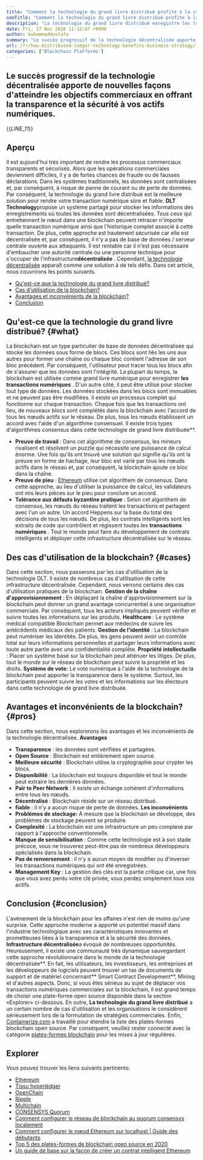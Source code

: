 ```yaml
---
title: "Comment la technologie du grand livre distribué profite à la stratégie commerciale" 
seoTitle: "Comment la technologie du grand livre distribué profite à la stratégie commerciale" 
description: "La technologie du grand livre distribué enregistre les transactions de manière traçable. Cet article parle de l'impact de la technologie décentralisée sur les affaires." 
date: Fri, 27 Nov 2020 11:12:07 +0000
author: muhammadmustafa
summary: "Le succès progressif de la technologie décentralisée apporte de nouvelles façons d'atteindre les objectifs commerciaux en offrant la transparence et l'ampli; Sécurité à vos actifs numériques." 
url: /fr/how-distributed-ledger-technology-benefits-business-strategy/
categories: ['Blockchain Platforms']
---
```


## Le succès progressif de la technologie décentralisée apporte de nouvelles façons d'atteindre les objectifs commerciaux en offrant la transparence et la sécurité à vos actifs numériques.
{{_LINE_11_}}

## Aperçu
Il est aujourd'hui très important de rendre les processus commerciaux transparents et sécurisés. Alors que les opérations commerciales deviennent difficiles, il y a de fortes chances de fraude ou de fausses déclarations. Dans les systèmes traditionnels, les données sont centralisées et, par conséquent, à risque de panne de courant ou de perte de données. Par conséquent, la technologie du grand livre distribué est la meilleure solution pour rendre votre transaction numérique sûre et fiable. **DLT Technology**propose un système partagé pour stocker les informations des enregistrements où toutes les données sont décentralisées. Tous ceux qui entretiennent le nœud dans une blockchain peuvent retracer n'importe quelle transaction numérique ainsi que l'historique complet associé à cette transaction. De plus, cette approche est hautement sécurisée car elle est décentralisée et, par conséquent, il n'y a pas de base de données / serveur centrale ouverte aux attaquants. Il est rentable car il n'est pas nécessaire d'embaucher une autorité centrale ou une personne technique pour s'occuper de l'infrastructure**décentralisée** . Cependant, [la technologie décentralisée][1] apparaît comme une solution à de tels défis.
Dans cet article, nous couvrirons les points suivants.
  * [Qu'est-ce que la technologie du grand livre distribué?][2]
  * [Cas d'utilisation de la blockchain?][3]
  * [Avantages et inconvénients de la blockchain?][4]
  * [Conclusion][5]

## Qu'est-ce que la technologie du grand livre distribué? {#what}

La blockchain est un type particulier de base de données décentralisée qui stocke les données sous forme de blocs. Ces blocs sont liés les uns aux autres pour former une chaîne où chaque bloc contient l'adresse de son bloc précédent. Par conséquent, l'utilisateur peut tracer tous les blocs afin de s'assurer que les données sont l'intégrité. La plupart du temps, la blockchain est utilisée comme grand livre numérique pour enregistrer **les transactions numériques** . D'un autre côté, il peut être utilisé pour stocker tout type de données. Les données stockées dans les blocs sont immuables et ne peuvent pas être modifiées.
Il existe un processus complet qui fonctionne sur chaque transaction. Chaque fois que les transactions ont lieu, de nouveaux blocs sont complétés dans la blockchain avec l'accord de tous les nœuds actifs sur le réseau. De plus, tous les nœuds établissent un accord avec l'aide d'un algorithme consensuel. Il existe trois types d'algorithmes consensus dans cette technologie de grand livre distribuée**.
  * **Preuve de travail** : Dans cet algorithme de consensus, les mineurs rivalisent et résolvent un puzzle qui nécessite une puissance de calcul énorme. Une fois qu'ils ont trouvé une solution qui signifie qu'ils ont la preuve en forme de hachage, leur bloc est varié par tous les nœuds actifs dans le réseau et, par conséquent, la blockchain ajoute ce bloc dans la chaîne.
  * **Preuve de pieu** : [Ethereum][6] utilise cet algorithem de consensus. Dans cette approche, au lieu d'utiliser la puissance de calcul, les validateurs ont mis leurs pièces sur le pieu pour conclure un accord.
  * **Tolérance aux défauts byzantine pratique** : Selon cet algorithem de consensus, les nœuds du réseau traitent les transactions et partagent avec l'un un autre. Un accord Heppens sur la base du total des décisions de tous les nœuds.
De plus, les contrats intelligents sont les extraits de code qui contrôlent et régissent toutes les **transactions numériques** . Tout le monde peut faire du développement de contrats intelligents et déployer cette infrastructure décentralisée sur le réseau.

## Des cas d'utilisation de la blockchain? {#cases}

Dans cette section, nous passerons par les cas d'utilisation de la technologie DLT. Il existe de nombreux cas d'utilisation de cette infrastructure décentralisée. Cependant, nous verrons certains des cas d'utilisation pratiques de la blockchain.
**Gestion de la chaîne d'approvisionnement** : En déplaçant la chaîne d'approvisionnement sur la blockchain peut donner un grand avantage concurrentiel à une organisation commerciale. Par conséquent, tous les acteurs impliqués peuvent vérifier et suivre toutes les informations sur les produits.
**Healthcare** : Le système médical compatible Blockchain permet aux médecins de suivre les antécédents médicaux des patients.
**Gestion de l'identité** : La blockchain peut numériser les identités. De plus, les gens peuvent avoir un contrôle total sur leurs informations personnelles et partager leurs informations avec toute autre partie avec une confidentialité complète.
**Propriété intellectuelle** : Placer un système basé sur la blockchain peut atténuer les litiges. De plus, tout le monde sur le réseau de blockchain peut suivre la propriété et les droits.
**Système de vote:**  Le vote numérique à l'aide de la technologie de la blockchain peut apporter la transparence dans le système. Surtout, les participants peuvent suivre les votes et les informations sur les électeurs dans cette technologie de grand livre distribuée.

## Avantages et inconvénients de la blockchain? {#pros}

Dans cette section, nous explorerons les avantages et les inconvénients de la technologie décentralisée.
**Avantages**
  * **Transparence** : les données sont vérifiées et partagées.
  * **Open Source** : Blockchain est entièrement open source.
  * **Meilleure sécurité** : Blockchain utilise la cryptographie pour crypter les blocs.
  * **Disponibilité** : La blockchain est toujours disponible et tout le monde peut extraire les dernières données.
  * **Pair to Peer Network** : Il existe un échange cohérent d'informations entre tous les nœuds.
  * **Décentralisé** : Blockchain réside sur un réseau distribué.
  * **fiable** : il n'y a aucun risque de perte de données.
**Les inconvénients**
  * **Problèmes de stockage:**  À mesure que la blockchain se développe, des problèmes de stockage peuvent se produire.
  * **Complexité** : La blockchain est une infrastructure un peu complexe par rapport à l'approche conventionnelle.
  * **Manque de sensibilisation** : Comme cette technologie est à son stade précoce, vous ne trouverez peut-être pas de nombreux développeurs spécialisés dans la blockchain.
  * **Pas de renversement** : il n'y a aucun moyen de modifier ou d'inverser les transactions numériques qui ont été enregistrées.
  * **Management Key** : La gestion des clés est la partie critique car, une fois que vous avez perdu votre clé privée, vous perdez simplement tous vos actifs.

## Conclusion {#conclusion}

L'avènement de la blockchain pour les affaires n'est rien de moins qu'une surprise. Cette approche moderne a apporté un potentiel massif dans l'industrie technologique avec ses caractéristiques innovantes et prometteuses liées à la transparence et à la sécurité des données. **Infrastructure décentralisée**a évoqué de nombreuses opportunités. Heureusement, il existe une communauté très dynamique sauvegardant cette approche révolutionnaire dans le monde de la technologie décentralisée**. En fait, les utilisateurs, les investisseurs, les entreprises et les développeurs de logiciels peuvent trouver un tas de documents de support et de matériel concernant** Smart Contract Development**, Mining et d'autres aspects. Donc, si vous êtes sérieux au sujet de déplacer vos transactions numériques commerciales sur la blockchain, il est grand temps de choisir une plate-forme open source disponible dans la section «Explorer» ci-dessous.
En outre, **La technologie du grand livre distribué** a un certain nombre de cas d'utilisation et les organisations le considèrent sérieusement lors de la formulation de stratégies commerciales. Enfin, [Containerize.com][7] a travaillé pour étendre la liste des plates-formes blockchain open source. Par conséquent, veuillez rester connecté avec la catégorie [plates-formes blockchain][1] pour les mises à jour régulières.

## Explorer
Vous pouvez trouver les liens suivants pertinents:
  * [Ethereum][6]
  * [Tissu hyperlédger][8]
  * [OpenChain][9]
  * [Ripple][10]
  * [Multichain][11]
  * [CONSENSYS Quorum][12]
  * [Comment configurer le réseau de blockchain au quorum consensys localement][13]
  * [Comment configurer le nœud Ethereum sur localhost | Guide des débutants][14]
  * [Top 5 des plates-formes de blockchain open source en 2020][15]
  * [Un guide de base sur la façon de créer un contrat intelligent Ethereum][16]



[1]: https://products.containerize.com/blockchain-platforms/
[2]: #what
[3]: #cases
[4]: #pros
[5]: #conclusion
[6]: https://products.containerize.com/blockchain-platforms/ethereum
[7]: https://www.containerize.com/
[8]: https://products.containerize.com/blockchain-platforms/hyperledger-fabric
[9]: https://products.containerize.com/blockchain-platforms/openchain
[10]: https://products.containerize.com/blockchain-platforms/ripple
[11]: https://products.containerize.com/blockchain-platforms/multichain
[12]: https://products.containerize.com/blockchain-platforms/consensys-quorum
[13]: https://blog.containerize.com/blockchain-platforms/how-to-setup-consensys-quorum-blockchain-network-locally/
[14]: https://blog.containerize.com/blockchain-platforms/what-is-testnet-how-to-deploy-it-ethereum-testnet/
[15]: https://blog.containerize.com/blockchain-platforms/top-5-open-source-blockchain-platforms-in-2020/
[16]: https://blog.containerize.com/
